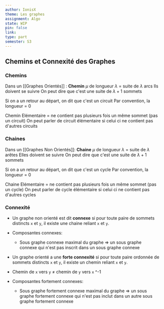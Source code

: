 ```yaml
---
author: IonisX
theme: Les graphes
assignment: Algo
state: WIP
pin: false
link: 
type: part
semester: S3
---
```

## Chemins et Connexité des Graphes

### Chemins
Dans un [[Graphes Orientés]] : **Chemin** $\mu$ de longueur $\lambda$ = suite de $\lambda$ arcs 
Ils doivent se suivre
On peut dire que c'est une suite de $\lambda+1$ sommets 

Si on a un retour au départ, on dit que c'est un circuit
Par convention, la longueur = 0

Chemin Elémentaire = ne contient pas plusieurs fois un même sommet (pas un circuit)
On peut parler de circuit élémentaire si celui ci ne contient pas d'autres circuits

### Chaines
Dans un [[Graphes Non Orientés]]: **Chaine** $\mu$ de longueur $\lambda$ = suite de $\lambda$ arêtes
Elles doivent se suivre
On peut dire que c'est une suite de $\lambda+1$ sommets

Si on a un retour au départ, on dit que c'est un cycle
Par convention, la longueur = 0

Chaine Elémentaire = ne contient pas plusieurs fois un même sommet (pas un cycle)
On peut parler de cycle élémentaire si celui ci ne contient pas d'autres cycles

### Connexité
+ Un graphe non orienté est dit **connexe** si pour toute paire de sommets distincts `x` et `y`, il existe une chaine reliant `x` et `y`.
+ Composantes connexes:
	+ Sous graphe connexe maximal du graphe => un sous graphe connexe qui n'est pas inscrit dans un sous graphe connexe

+ Un graphe orienté a une **forte connexité** si pour toute paire ordonnée de sommets distincts `x` et `y`, il existe un chemin reliant `x` et `y`.
+ Chemin de `x` vers `y` ≠ chemin de `y` vers `x` ^-1
+ Composantes fortement connexes:
	+ Sous graphe fortement connexe maximal du graphe => un sous graphe fortement connexe qui n'est pas inclut dans un autre sous graphe fortement connexe